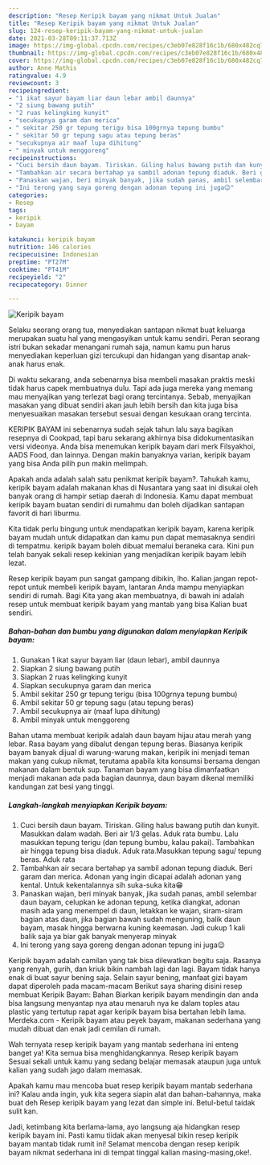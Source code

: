 ```yaml
---
description: "Resep Keripik bayam yang nikmat Untuk Jualan"
title: "Resep Keripik bayam yang nikmat Untuk Jualan"
slug: 124-resep-keripik-bayam-yang-nikmat-untuk-jualan
date: 2021-03-28T09:11:37.713Z
image: https://img-global.cpcdn.com/recipes/c3eb07e828f16c1b/680x482cq70/keripik-bayam-foto-resep-utama.jpg
thumbnail: https://img-global.cpcdn.com/recipes/c3eb07e828f16c1b/680x482cq70/keripik-bayam-foto-resep-utama.jpg
cover: https://img-global.cpcdn.com/recipes/c3eb07e828f16c1b/680x482cq70/keripik-bayam-foto-resep-utama.jpg
author: Anne Mathis
ratingvalue: 4.9
reviewcount: 3
recipeingredient:
- "1 ikat sayur bayam liar daun lebar ambil daunnya"
- "2 siung bawang putih"
- "2 ruas kelingking kunyit"
- "secukupnya garam dan merica"
- " sekitar 250 gr tepung terigu bisa 100grnya tepung bumbu"
- " sekitar 50 gr tepung sagu atau tepung beras"
- "secukupnya air maaf lupa dihitung"
- " minyak untuk menggoreng"
recipeinstructions:
- "Cuci bersih daun bayam. Tiriskan. Giling halus bawang putih dan kunyit. Masukkan dalam wadah. Beri air 1/3 gelas. Aduk rata bumbu. Lalu masukkan tepung terigu (dan tepung bumbu, kalau pakai). Tambahkan air hingga tepung bisa diaduk. Aduk rata.Masukkan tepung sagu/ tepung beras. Aduk rata"
- "Tambahkan air secara bertahap ya sambil adonan tepung diaduk. Beri garam dan merica. Adonan yang ingin dicapai adalah adonan yang kental. Untuk kekentalannya sih suka-suka kita😁"
- "Panaskan wajan, beri minyak banyak, jika sudah panas, ambil selembar daun bayam, celupkan ke adonan tepung, ketika diangkat, adonan masih ada yang menempel di daun, letakkan ke wajan, siram-siram bagian atas daun, jika bagian bawah sudah menguning, balik daun bayam, masak hingga berwarna kuning keemasan. Jadi cukup 1 kali balik saja ya biar gak banyak menyerap minyak"
- "Ini terong yang saya goreng dengan adonan tepung ini juga😉"
categories:
- Resep
tags:
- keripik
- bayam

katakunci: keripik bayam 
nutrition: 146 calories
recipecuisine: Indonesian
preptime: "PT27M"
cooktime: "PT41M"
recipeyield: "2"
recipecategory: Dinner

---
```



![Keripik bayam](https://img-global.cpcdn.com/recipes/c3eb07e828f16c1b/680x482cq70/keripik-bayam-foto-resep-utama.jpg)

Selaku seorang orang tua, menyediakan santapan nikmat buat keluarga merupakan suatu hal yang mengasyikan untuk kamu sendiri. Peran seorang istri bukan sekadar menangani rumah saja, namun kamu pun harus menyediakan keperluan gizi tercukupi dan hidangan yang disantap anak-anak harus enak.

Di waktu  sekarang, anda sebenarnya bisa membeli masakan praktis meski tidak harus capek membuatnya dulu. Tapi ada juga mereka yang memang mau menyajikan yang terlezat bagi orang tercintanya. Sebab, menyajikan masakan yang dibuat sendiri akan jauh lebih bersih dan kita juga bisa menyesuaikan masakan tersebut sesuai dengan kesukaan orang tercinta. 

KERIPIK BAYAM ini sebenarnya sudah sejak tahun lalu saya bagikan resepnya di Cookpad, tapi baru sekarang akhirnya bisa didokumentasikan versi videonya. Anda bisa menemukan keripik bayam dari merk Filsyakhoi, AADS Food, dan lainnya. Dengan makin banyaknya varian, keripik bayam yang bisa Anda pilih pun makin melimpah.

Apakah anda adalah salah satu penikmat keripik bayam?. Tahukah kamu, keripik bayam adalah makanan khas di Nusantara yang saat ini disukai oleh banyak orang di hampir setiap daerah di Indonesia. Kamu dapat membuat keripik bayam buatan sendiri di rumahmu dan boleh dijadikan santapan favorit di hari liburmu.

Kita tidak perlu bingung untuk mendapatkan keripik bayam, karena keripik bayam mudah untuk didapatkan dan kamu pun dapat memasaknya sendiri di tempatmu. keripik bayam boleh dibuat memalui beraneka cara. Kini pun telah banyak sekali resep kekinian yang menjadikan keripik bayam lebih lezat.

Resep keripik bayam pun sangat gampang dibikin, lho. Kalian jangan repot-repot untuk membeli keripik bayam, lantaran Anda mampu menyiapkan sendiri di rumah. Bagi Kita yang akan membuatnya, di bawah ini adalah resep untuk membuat keripik bayam yang mantab yang bisa Kalian buat sendiri.

<!--inarticleads1-->

##### Bahan-bahan dan bumbu yang digunakan dalam menyiapkan Keripik bayam:

1. Gunakan 1 ikat sayur bayam liar (daun lebar), ambil daunnya
1. Siapkan 2 siung bawang putih
1. Siapkan 2 ruas kelingking kunyit
1. Siapkan secukupnya garam dan merica
1. Ambil  sekitar 250 gr tepung terigu (bisa 100grnya tepung bumbu)
1. Ambil  sekitar 50 gr tepung sagu (atau tepung beras)
1. Ambil secukupnya air (maaf lupa dihitung)
1. Ambil  minyak untuk menggoreng


Bahan utama membuat keripik adalah daun bayam hijau atau merah yang lebar. Rasa bayam yang dibalut dengan tepung beras. Biasanya keripik bayam banyak dijual di warung-warung makan, keripik ini menjadi teman makan yang cukup nikmat, terutama apabila kita konsumsi bersama dengan makanan dalam bentuk sup. Tanaman bayam yang bisa dimanfaatkan menjadi makanan ada pada bagian daunnya, daun bayam dikenal memiliki kandungan zat besi yang tinggi. 

<!--inarticleads2-->

##### Langkah-langkah menyiapkan Keripik bayam:

1. Cuci bersih daun bayam. Tiriskan. Giling halus bawang putih dan kunyit. Masukkan dalam wadah. Beri air 1/3 gelas. Aduk rata bumbu. Lalu masukkan tepung terigu (dan tepung bumbu, kalau pakai). Tambahkan air hingga tepung bisa diaduk. Aduk rata.Masukkan tepung sagu/ tepung beras. Aduk rata
1. Tambahkan air secara bertahap ya sambil adonan tepung diaduk. Beri garam dan merica. Adonan yang ingin dicapai adalah adonan yang kental. Untuk kekentalannya sih suka-suka kita😁
1. Panaskan wajan, beri minyak banyak, jika sudah panas, ambil selembar daun bayam, celupkan ke adonan tepung, ketika diangkat, adonan masih ada yang menempel di daun, letakkan ke wajan, siram-siram bagian atas daun, jika bagian bawah sudah menguning, balik daun bayam, masak hingga berwarna kuning keemasan. Jadi cukup 1 kali balik saja ya biar gak banyak menyerap minyak
1. Ini terong yang saya goreng dengan adonan tepung ini juga😉


Keripik bayam adalah camilan yang tak bisa dilewatkan begitu saja. Rasanya yang renyah, gurih, dan kriuk bikin nambah lagi dan lagi. Bayam tidak hanya enak di buat sayur bening saja. Selain sayur bening, manfaat gizi bayam dapat diperoleh pada macam-macam Berikut saya sharing disini resep membuat Keripik Bayam: Bahan Biarkan keripik bayam mendingin dan anda bisa langsung menyantap nya atau menaruh nya ke dalam toples atau plastic yang tertutup rapat agar keripik bayam bisa bertahan lebih lama. Merdeka.com - Keripik bayam atau peyek bayam, makanan sederhana yang mudah dibuat dan enak jadi cemilan di rumah. 

Wah ternyata resep keripik bayam yang mantab sederhana ini enteng banget ya! Kita semua bisa menghidangkannya. Resep keripik bayam Sesuai sekali untuk kamu yang sedang belajar memasak ataupun juga untuk kalian yang sudah jago dalam memasak.

Apakah kamu mau mencoba buat resep keripik bayam mantab sederhana ini? Kalau anda ingin, yuk kita segera siapin alat dan bahan-bahannya, maka buat deh Resep keripik bayam yang lezat dan simple ini. Betul-betul taidak sulit kan. 

Jadi, ketimbang kita berlama-lama, ayo langsung aja hidangkan resep keripik bayam ini. Pasti kamu tiidak akan menyesal bikin resep keripik bayam mantab tidak rumit ini! Selamat mencoba dengan resep keripik bayam nikmat sederhana ini di tempat tinggal kalian masing-masing,oke!.

